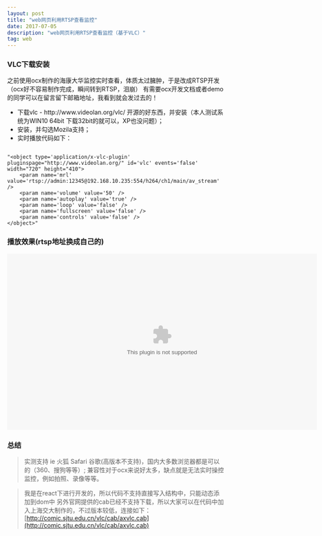 ```yaml
---
layout: post
title: "web网页利用RTSP查看监控"
date: 2017-07-05 
description: "web网页利用RTSP查看监控（基于VLC）"
tag: web 
---  
```


### VLC下载安装
之前使用ocx制作的海康大华监控实时查看，体质太过臃肿，于是改成RTSP开发（ocx好不容易制作完成，瞬间转到RTSP，泪崩）
有需要ocx开发文档或者demo的同学可以在留言留下邮箱地址，我看到就会发过去的！

<ul>
  <li>下载vlc -  http://www.videolan.org/vlc/  开源的好东西，并安装（本人测试系统为WIN10 64bit 下载32bit的就可以，XP也没问题）；</li>
  <li>安装，并勾选Mozila支持；</li>
  <li>实时播放代码如下：</li>
</ul>

```

"<object type='application/x-vlc-plugin' pluginspage="http://www.videolan.org/" id='vlc' events='false' width="720" height="410">
    <param name='mrl' value='rtsp://admin:12345@192.168.10.235:554/h264/ch1/main/av_stream' />
    <param name='volume' value='50' />
    <param name='autoplay' value='true' />
    <param name='loop' value='false' />
    <param name='fullscreen' value='false' />
    <param name='controls' value='false' />
</object>"

```
### 播放效果(rtsp地址换成自己的)

<p>
<object type='application/x-vlc-plugin' pluginspage="http://www.videolan.org/" id='vlc' events='false' width="720" height="410">
    <param name='mrl' value='rtsp://admin:12345@192.168.10.235:554/h264/ch1/main/av_stream' />
    <param name='volume' value='50' />
    <param name='autoplay' value='true' />
    <param name='loop' value='false' />
    <param name='fullscreen' value='false' />
    <param name='controls' value='false' />
</object>
<p>

### 总结

>实测支持 ie 火狐 Safari 谷歌(高版本不支持)，国内大多数浏览器都是可以的（360、搜狗等等）;
>兼容性对于ocx来说好太多，缺点就是无法实时操控监控，例如拍照、录像等等。

<p></p>

>我是在react下进行开发的，所以代码不支持直接写入结构中，只能动态添加到dom中
>另外官网提供的cab已经不支持下载，所以大家可以在代码中加入上海交大制作的，不过版本较低，连接如下：[http://comic.sjtu.edu.cn/vlc/cab/axvlc.cab](http://comic.sjtu.edu.cn/vlc/cab/axvlc.cab)
